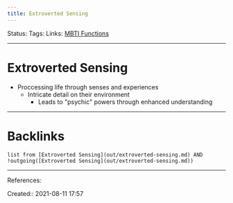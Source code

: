 ```yaml
---
title: Extroverted Sensing
---
```

Status: 
Tags: 
Links: [MBTI Functions](out/mbti-functions.md)
___
# Extroverted Sensing
- Proccessing life through senses and experiences
	- Intricate detail on their environment
		- Leads to "psychic" powers through enhanced understanding
___
# Backlinks
```dataview
list from [Extroverted Sensing](out/extroverted-sensing.md) AND !outgoing([Extroverted Sensing](out/extroverted-sensing.md))
```
___
References:

Created:: 2021-08-11 17:57
